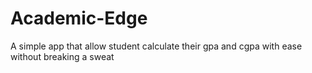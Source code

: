 # Academic-Edge
A simple app that allow student calculate their gpa and cgpa with ease without breaking a sweat
